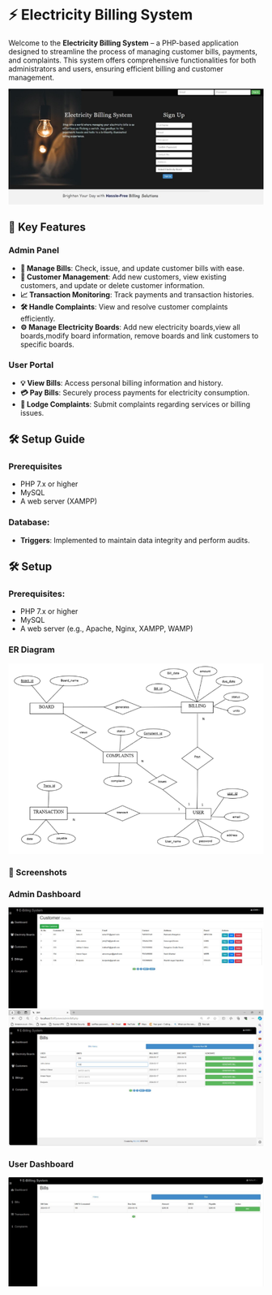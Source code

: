 # ⚡ Electricity Billing System

Welcome to the **Electricity Billing System** – a PHP-based application designed to streamline the process of managing customer bills, payments, and complaints. This system offers comprehensive functionalities for both administrators and users, ensuring efficient billing and customer management.

![Electricity Billing System](./screenshots/main.jpg)

## 🌟 Key Features

### Admin Panel
- **🧾 Manage Bills**: Check, issue, and update customer bills with ease.
- **👥 Customer Management**: Add new customers, view existing customers, and update or delete customer information.
- **📈 Transaction Monitoring**: Track payments and transaction histories.
- **🛠️ Handle Complaints**: View and resolve customer complaints efficiently.
- **⚙️ Manage Electricity Boards**: Add new electricity boards,view all boards,modify board information, remove boards and link customers to specific boards.
### User Portal
- **💡 View Bills**: Access personal billing information and history.
- **💳 Pay Bills**: Securely process payments for electricity consumption.
- **📣 Lodge Complaints**: Submit complaints regarding services or billing issues.

## 🛠️ Setup Guide

### Prerequisites
- PHP 7.x or higher
- MySQL
- A web server (XAMPP)

### Database:
- **Triggers**: Implemented to maintain data integrity and perform audits.

## 🛠️ Setup

### Prerequisites:
- PHP 7.x or higher
- MySQL
- A web server (e.g., Apache, Nginx, XAMPP, WAMP)
### ER Diagram
![ER Diagram](./screenshots/er_diagram.jpg)
### 📸 Screenshots
### Admin Dashboard
![Admin Dashboard](./screenshots/customer.jpg)
![Admin Dashboard](./screenshots/generate_bills.jpg)

### User Dashboard
![User Dashboard](./screenshots/bills.jpg)


